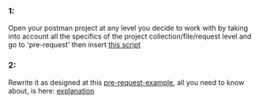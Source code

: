 ### 1:
Open your postman project at any level you decide to work with by taking into account all the specifics of the project collection/file/request level and go to 'pre-request' then insert [this script](../scripts/pre.js)

### 2:
Rewrite it as designed at this [pre-request-example](../examples/preRequestExample.js), all you need to know about, is here: [explanation](../guids/pre-request.md)